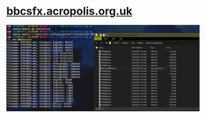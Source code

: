 # [bbcsfx.acropolis.org.uk](http://bbcsfx.acropolis.org.uk/)

![Get-BBCArchive](bbcsfx.acropolis.org.uk.png)
